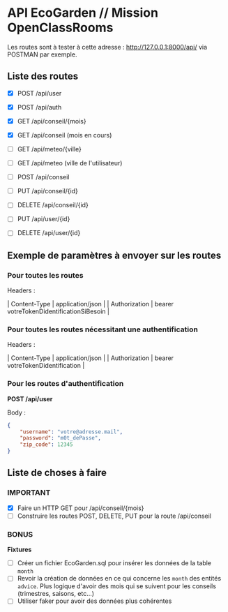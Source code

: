 # API EcoGarden // Mission OpenClassRooms

Les routes sont à tester à cette adresse : http://127.0.0.1:8000/api/ via POSTMAN par exemple.
<!-- Clé API OpenWeather : 7931eede7141d3223eefcb53948817d0
Clé Lexik JWT : password -->

## Liste des routes

- [x] POST /api/user
- [x] POST /api/auth

- [x] GET /api/conseil/{mois}
- [x] GET /api/conseil (mois en cours)
- [ ] GET /api/meteo/{ville}
- [ ] GET /api/meteo (ville de l'utilisateur)

- [ ] POST /api/conseil
- [ ] PUT /api/conseil/{id}
- [ ] DELETE /api/conseil/{id}
- [ ] PUT /api/user/{id}
- [ ] DELETE /api/user/{id}

## Exemple de paramètres à envoyer sur les routes

### Pour toutes les routes
Headers :

| Content-Type | application/json |
| Authorization | bearer votreTokenDidentificationSiBesoin |

### Pour toutes les routes nécessitant une authentification
Headers :

| Content-Type | application/json |
| Authorization | bearer votreTokenDidentification |

### Pour les routes d'authentification

**POST /api/user**

Body :

```json
{
    "username": "votre@adresse.mail",
    "password": "m0t_dePasse",
    "zip_code": 12345
}
```

## Liste de choses à faire

### IMPORTANT
- [x] Faire un HTTP GET pour /api/conseil/{mois}
- [ ] Construire les routes POST, DELETE, PUT pour la route /api/conseil

### BONUS
**Fixtures**
- [ ] Créer un fichier EcoGarden.sql pour insérer les données de la table `month`
- [ ] Revoir la création de données en ce qui concerne les `month` des entités `advice`. Plus logique d'avoir des mois qui se suivent pour les conseils (trimestres, saisons, etc...)
- [ ] Utiliser faker pour avoir des données plus cohérentes